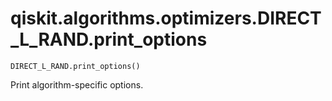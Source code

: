# qiskit.algorithms.optimizers.DIRECT\_L\_RAND.print\_options

`DIRECT_L_RAND.print_options()`

Print algorithm-specific options.
